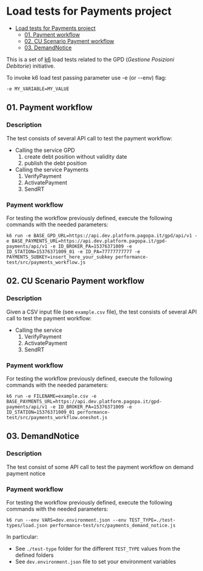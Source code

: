 # Load tests for Payments project

- [Load tests for Payments project](#load-tests-for-payments-project)
  - [01. Payment workflow](#01-payment-workflow)
  - [02. CU Scenario Payment workflow](#02-cu-scenario-payment-workflow)
  - [03. DemandNotice](#03-demandnotice)

This is a set of [k6](https://k6.io) load tests related to the GPD (_Gestione Posizioni Debitorie_) initiative.

To invoke k6 load test passing parameter use -e (or --env) flag:

```
-e MY_VARIABLE=MY_VALUE
```

## 01. Payment workflow

### Description

The test consists of several API call to test the payment workflow:
 - Calling the service GPD
   1. create debt position without validity date
   2. publish the debt position
 - Calling the service Payments
   1. VerifyPayment
   2. ActivatePayment
   3. SendRT

### Payment workflow

For testing the workflow previously defined, execute the following commands with the needed parameters:
```
k6 run -e BASE_GPD_URL=https://api.dev.platform.pagopa.it/gpd/api/v1 -e BASE_PAYMENTS_URL=https://api.dev.platform.pagopa.it/gpd-payments/api/v1 -e ID_BROKER_PA=15376371009 -e ID_STATION=15376371009_01 -e ID_PA=77777777777 -e PAYMENTS_SUBKEY=insert_here_your_subkey performance-test/src/payments_workflow.js
```


## 02. CU Scenario Payment workflow

### Description

Given a CSV input file (see `example.csv` file), the test consists of several API call to test the payment workflow:
- Calling the service
  1. VerifyPayment
  2. ActivatePayment
  3. SendRT

### Payment workflow

For testing the workflow previously defined, execute the following commands with the needed parameters:
```
k6 run -e FILENAME=example.csv -e BASE_PAYMENTS_URL=https://api.dev.platform.pagopa.it/gpd-payments/api/v1 -e ID_BROKER_PA=15376371009 -e ID_STATION=15376371009_01 performance-test/src/payments_workflow.oneshot.js
```


## 03. DemandNotice

### Description

The test consist of some API call to test the payment workflow on demand payment notice

### Payment workflow

For testing the workflow previously defined, execute the following commands with the needed parameters:
```
k6 run --env VARS=dev.environment.json --env TEST_TYPE=./test-types/load.json performance-test/src/payments_demand_notice.js
```

In particular:
 - See `./test-type` folder for the different `TEST_TYPE` values from the defined folders
 - See `dev.environment.json` file to set your environment variables
